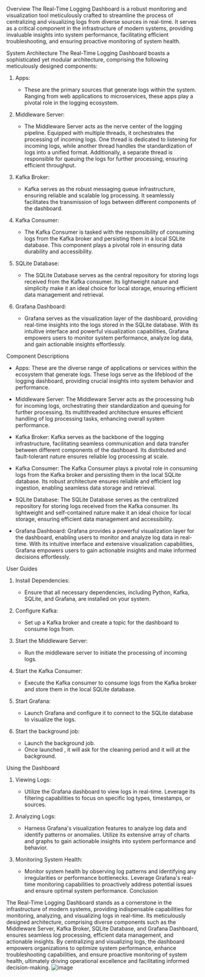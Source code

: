 Overview
The Real-Time Logging Dashboard is a robust monitoring and visualization tool meticulously crafted to streamline the process of centralizing and visualizing logs from diverse sources in real-time. It serves as a critical component in the infrastructure of modern systems, providing invaluable insights into system performance, facilitating efficient troubleshooting, and ensuring proactive monitoring of system health.

System Architecture
The Real-Time Logging Dashboard boasts a sophisticated yet modular architecture, comprising the following meticulously designed components:

1. Apps:
    - These are the primary sources that generate logs within the system. Ranging from web applications to microservices, these apps play a pivotal role in the logging ecosystem.

2. Middleware Server:
    - The Middleware Server acts as the nerve center of the logging pipeline. Equipped with multiple threads, it orchestrates the processing of incoming logs. One thread is dedicated to listening for incoming logs, while another thread handles the standardization of logs into a unified format. Additionally, a separate thread is responsible for queuing the logs for further processing, ensuring efficient throughput.

3. Kafka Broker:
    - Kafka serves as the robust messaging queue infrastructure, ensuring reliable and scalable log processing. It seamlessly facilitates the transmission of logs between different components of the dashboard.

4. Kafka Consumer:
    - The Kafka Consumer is tasked with the responsibility of consuming logs from the Kafka broker and persisting them in a local SQLite database. This component plays a pivotal role in ensuring data durability and accessibility.

5. SQLite Database:
    - The SQLite Database serves as the central repository for storing logs received from the Kafka consumer. Its lightweight nature and simplicity make it an ideal choice for local storage, ensuring efficient data management and retrieval.





6. Grafana Dashboard:
    - Grafana serves as the visualization layer of the dashboard, providing real-time insights into the logs stored in the SQLite database. With its intuitive interface and powerful visualization capabilities, Grafana empowers users to monitor system performance, analyze log data, and gain actionable insights effortlessly.


Component Descriptions

- Apps: 
These are the diverse range of applications or services within the ecosystem that generate logs. These logs serve as the lifeblood of the logging dashboard, providing crucial insights into system behavior and performance.

- Middleware Server:
 The Middleware Server acts as the processing hub for incoming logs, orchestrating their standardization and queuing for further processing. Its multithreaded architecture ensures efficient handling of log processing tasks, enhancing overall system performance.

- Kafka Broker:
 Kafka serves as the backbone of the logging infrastructure, facilitating seamless communication and data transfer between different components of the dashboard. Its distributed and fault-tolerant nature ensures reliable log processing at scale.

- Kafka Consumer:
 The Kafka Consumer plays a pivotal role in consuming logs from the Kafka broker and persisting them in the local SQLite database. Its robust architecture ensures reliable and efficient log ingestion, enabling seamless data storage and retrieval.

- SQLite Database:
The SQLite Database serves as the centralized repository for storing logs received from the Kafka consumer. Its lightweight and self-contained nature make it an ideal choice for local storage, ensuring efficient data management and accessibility.

- Grafana Dashboard: 
Grafana provides a powerful visualization layer for the dashboard, enabling users to monitor and analyze log data in real-time. With its intuitive interface and extensive visualization capabilities, Grafana empowers users to gain actionable insights and make informed decisions effortlessly.












User Guides

1. Install Dependencies:
    - Ensure that all necessary dependencies, including Python, Kafka, SQLite, and Grafana, are installed on your system.

2. Configure Kafka:
    - Set up a Kafka broker and create a topic for the dashboard to consume logs from.

3. Start the Middleware Server:
    - Run the middleware server to initiate the processing of incoming logs.

4. Start the Kafka Consumer:
    - Execute the Kafka consumer to consume logs from the Kafka broker and store them in the local SQLite database.

5. Start Grafana:
    - Launch Grafana and configure it to connect to the SQLite database to visualize the logs.

5. Start the background job:
    - Launch the background job.
    - Once launched , it will ask for the cleaning period and it will at the background.



Using the Dashboard

1. Viewing Logs:
    - Utilize the Grafana dashboard to view logs in real-time. Leverage its filtering capabilities to focus on specific log types, timestamps, or sources.

2. Analyzing Logs:
    - Harness Grafana's visualization features to analyze log data and identify patterns or anomalies. Utilize its extensive array of charts and graphs to gain actionable insights into system performance and behavior.

3. Monitoring System Health:
    - Monitor system health by observing log patterns and identifying any irregularities or performance bottlenecks. Leverage Grafana's real-time monitoring capabilities to proactively address potential issues and ensure optimal system performance.
Conclusion

The Real-Time Logging Dashboard stands as a cornerstone in the infrastructure of modern systems, providing indispensable capabilities for monitoring, analyzing, and visualizing logs in real-time. Its meticulously designed architecture, comprising diverse components such as the Middleware Server, Kafka Broker, SQLite Database, and Grafana Dashboard, ensures seamless log processing, efficient data management, and actionable insights. By centralizing and visualizing logs, the dashboard empowers organizations to optimize system performance, enhance troubleshooting capabilities, and ensure proactive monitoring of system health, ultimately driving operational excellence and facilitating informed decision-making.
![image](https://github.com/alrabrmh/RealTimeLoggingDashboard/assets/45480924/a7cdb56d-6ced-46cb-8c56-709264e74609)
